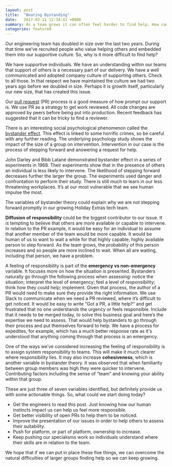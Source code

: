 ```yaml
---
layout: post
title:  "Beating Bystanding"
date:   2017-03-11 12:34:41 +0000
summary: As a team grows it can often feel harder to find help. How can you get your team back on the front foot and supporting each other?
categories: featured
---
```

Our engineering team has doubled in size over the last two years. During that time we’ve recruited people who value helping others and embedded them into our supportive culture. So, why is it more difficult to find help?

We have supportive individuals. We have an understanding within our teams that support of others is a necessary part of our delivery. We have a well communicated and adopted company culture of supporting others. Check to all those. In that respect we have maintained the culture we had two years ago before we doubled in size. Perhaps it is growth itself, particularly our new size, that has created this issue.

Our [pull request](https://help.github.com/articles/using-pull-requests/) (PR) process is a good measure of how prompt our support is. We use PR as a strategy to get work reviewed. All code changes are approved by peers before being put into production. Recent feedback has suggested that it can be tricky to find a reviewer.

There is an interesting social psychological phenomenon called the [bystander effect](https://en.wikipedia.org/wiki/Bystander_effect). This effect is linked to some horrific crimes, so be careful with any further reading. The underlying psychology study shows the impact of the size of a group on intervention. Intervention in our case is the process of stepping forward and answering a request for help.

John Darley and Bibb Latané demonstrated bystander effect in a series of experiments in 1968. Their experiments show that in the presence of others an individual is less likely to intervene. The likelihood of stepping forward decreases further the larger the group. The experiments used danger and confrontation to perform their study. There is still much to learn in our less threatening workplaces. It’s at our most vulnerable that we see human impulse the most.

The variables of bystander theory could explain why we are not stepping forward promptly in our growing Holiday Extras tech team.

**Diffusion of responsibility** could be the biggest contributor to our issue. It is tempting to believe that others are more available or capable to intervene. In relation to the PR example, it would be easy for an individual to assume that another member of the team would be more capable. It would be human of us to want to wait a while for that highly capable, highly available person to step forward. As the team grows, the probability of this person increases and so people are more inclined to wait. When all are waiting, including that person, we have a problem.

A feeling of responsibility is part of the **emergency vs non-emergency** variable. It focuses more on how the situation is presented. Bystanders naturally go through the following process when assessing: notice the situation; interpret the level of emergency; feel a level of responsibility; think how they could help; implement. Given that process, the author of a PR would need to make sure they provide the right information. We use Slack to communicate when we need a PR reviewed, where it’s difficult to get noticed. It would be easy to write “Got a PR, a little help?” and get frustrated that no one understands the urgency or feels responsible. Include that it needs to be merged today, to solve this business goal and here’s the expertise we need to assess. That would help bystanders to go through their process and put themselves forward to help. We have a process for expedites, for example, which has a much better response rate as it's understood that anything coming through that process is an emergency.

One of the ways we’ve considered increasing the feeling of responsibility is to assign system responsibility to teams. This will make it much clearer where responsibility lies. It may also increase **cohesiveness**, which is another variable in bystander theory. It was observed that when familiarity between group members was high they were quicker to intervene. Contributing factors including the sense of “team” and knowing your ability within that group.

These are just three of seven variables identified, but definitely provide us with some actionable things. So, what could we start doing today?

- Get the engineers to read this post. Just knowing how our human instincts impact us can help us feel more responsible.
- Get better visibility of open PRs to help them to be noticed.
- Improve the presentation of our issues in order to help others to assess their suitability.
- Push for platform, or part of platform, ownership to increase.
- Keep pushing our specialisms work so individuals understand where their skills are in relation to the team.

We hope that if we can put in place these five things, we can overcome the natural difficulties of larger groups finding help so we can keep growing.  
